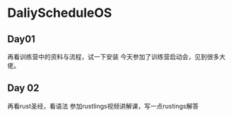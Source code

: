 # DaliyScheduleOS

## Day01
再看训练营中的资料与流程，试一下安装
今天参加了训练营启动会，见到很多大佬。

## Day 02
再看rust圣经，看语法
参加rustlings视频讲解课，写一点rustings解答

